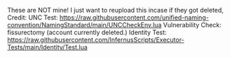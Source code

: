 These are NOT mine!
I just want to reupload this incase if they got deleted, Credit:
UNC Test: https://raw.githubusercontent.com/unified-naming-convention/NamingStandard/main/UNCCheckEnv.lua
Vulnerability Check: fissurectomy (account currently deleted.)
Identity Test: https://raw.githubusercontent.com/InfernusScripts/Executor-Tests/main/Identity/Test.lua
